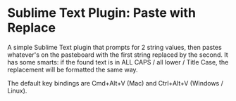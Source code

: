 # Sublime Text Plugin: Paste with Replace

A simple Sublime Text plugin that prompts for 2 string values, then pastes
whatever's on the pasteboard with the first string replaced by the second.
It has some smarts: if the found text is in ALL CAPS / all lower / Title Case,
the replacement will be formatted the same way.

The default key bindings are Cmd+Alt+V (Mac) and Ctrl+Alt+V (Windows / Linux).

